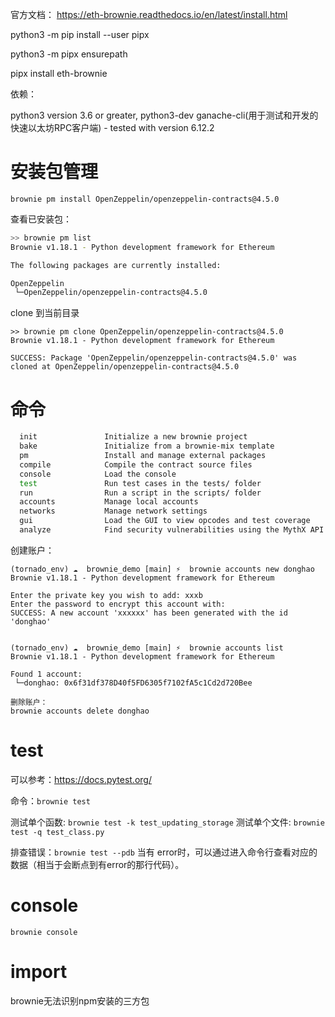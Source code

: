 官方文档： https://eth-brownie.readthedocs.io/en/latest/install.html

python3 -m pip install --user pipx

python3 -m pipx ensurepath

pipx install eth-brownie

依赖：

python3 version 3.6 or greater, python3-dev
ganache-cli(用于测试和开发的快速以太坊RPC客户端) - tested with version 6.12.2 

# 安装包管理
`brownie pm install OpenZeppelin/openzeppelin-contracts@4.5.0`

查看已安装包：
```bash
>> brownie pm list
Brownie v1.18.1 - Python development framework for Ethereum

The following packages are currently installed:

OpenZeppelin
 └─OpenZeppelin/openzeppelin-contracts@4.5.0
```
clone 到当前目录
```solidity
>> brownie pm clone OpenZeppelin/openzeppelin-contracts@4.5.0 
Brownie v1.18.1 - Python development framework for Ethereum

SUCCESS: Package 'OpenZeppelin/openzeppelin-contracts@4.5.0' was cloned at OpenZeppelin/openzeppelin-contracts@4.5.0
```

# 命令
```bash
  init               Initialize a new brownie project
  bake               Initialize from a brownie-mix template
  pm                 Install and manage external packages
  compile            Compile the contract source files
  console            Load the console
  test               Run test cases in the tests/ folder
  run                Run a script in the scripts/ folder
  accounts           Manage local accounts
  networks           Manage network settings
  gui                Load the GUI to view opcodes and test coverage
  analyze            Find security vulnerabilities using the MythX API
```
创建账户：
```shell
(tornado_env) ☁  brownie_demo [main] ⚡  brownie accounts new donghao
Brownie v1.18.1 - Python development framework for Ethereum

Enter the private key you wish to add: xxxb
Enter the password to encrypt this account with: 
SUCCESS: A new account 'xxxxxx' has been generated with the id 'donghao'


(tornado_env) ☁  brownie_demo [main] ⚡  brownie accounts list
Brownie v1.18.1 - Python development framework for Ethereum

Found 1 account:
 └─donghao: 0x6f31df378D40f5FD6305f7102fA5c1Cd2d720Bee

删除账户：
brownie accounts delete donghao
```

# test
可以参考：https://docs.pytest.org/


命令：`brownie test`

测试单个函数: `brownie test -k test_updating_storage`
测试单个文件: `brownie test -q test_class.py`

排查错误：`brownie test --pdb` 当有 error时，可以通过进入命令行查看对应的数据（相当于会断点到有error的那行代码）。

# console
`brownie console`

# import 
brownie无法识别npm安装的三方包